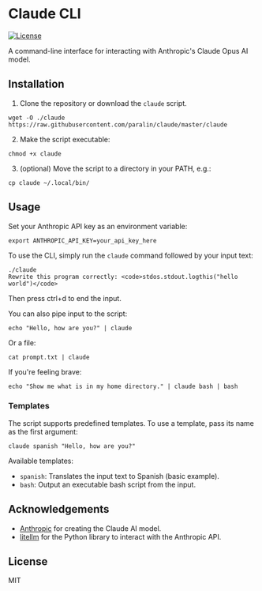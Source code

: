 # Claude CLI

[![License](https://img.shields.io/badge/license-MIT-blue.svg)](https://opensource.org/licenses/MIT)

A command-line interface for interacting with Anthropic's Claude Opus AI model.

## Installation

1. Clone the repository or download the `claude` script.

```
wget -O ./claude https://raw.githubusercontent.com/paralin/claude/master/claude
```

2. Make the script executable:

```
chmod +x claude
```

3. (optional) Move the script to a directory in your PATH, e.g.:

```
cp claude ~/.local/bin/
```

## Usage

Set your Anthropic API key as an environment variable:

```
export ANTHROPIC_API_KEY=your_api_key_here
```

To use the CLI, simply run the `claude` command followed by your input text:

```
./claude
Rewrite this program correctly: <code>stdos.stdout.logthis("hello world")</code>
```

Then press ctrl+d to end the input.

You can also pipe input to the script:

```
echo "Hello, how are you?" | claude
```

Or a file:

```
cat prompt.txt | claude
```

If you're feeling brave:

```
echo "Show me what is in my home directory." | claude bash | bash
```


### Templates

The script supports predefined templates. To use a template, pass its name as the first argument:

```
claude spanish "Hello, how are you?"
```

Available templates:

- `spanish`: Translates the input text to Spanish (basic example).
- `bash`: Output an executable bash script from the input.

## Acknowledgements

- [Anthropic](https://www.anthropic.com/) for creating the Claude AI model.
- [litellm](https://github.com/kaiokendev/litellm) for the Python library to interact with the Anthropic API.

## License

MIT

